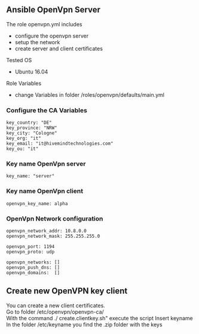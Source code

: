 ## Ansible OpenVpn Server

The role openvpn.yml includes
- configure the openvpn server
- setup the network
- create server and client certificates

Tested OS
- Ubuntu 16.04

Role Variables
- change Variables in folder /roles/openvpn/defaults/main.yml

### Configure the CA Variables
```
key_country: "DE"
key_province: "NRW"
key_city: "Cologne"
key_org: "it"
key_email: "it@hivemindtechnologies.com"
key_ou: "it"
```
### Key name OpenVpn server
```
key_name: "server"
```
### Key name OpenVpn client
```
openvpn_key_name: alpha
```

### OpenVpn Network configuration
```
openvpn_network_addr: 10.8.0.0
openvpn_network_mask: 255.255.255.0

openvpn_port: 1194
openvpn_proto: udp

openvpn_networks: []
openvpn_push_dns: []
openvpn_domains:  []
```
## Create new OpenVPN key client

You can create a new client certificates.  
Go to folder /etc/openvpn/openvpn-ca/    
With the command ./ create.clientkey.sh" execute the script
Insert keyname
In the folder /etc/keyname you find the .zip folder with the keys   

